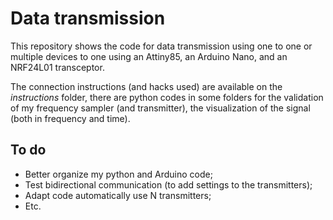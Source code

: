 # Data transmission

This repository shows the code for data transmission using one 
to one or multiple devices to one using an Attiny85, an Arduino 
Nano, and an NRF24L01 transceptor.

The  connection instructions (and hacks used) are available on the 
*instructions* folder, there are python codes in some folders
for the validation of my frequency sampler (and transmitter), 
the visualization of  the signal (both in frequency and time).

## To do

  + Better organize my python and Arduino code;
  + Test bidirectional communication (to add settings to the 
    transmitters);
  + Adapt code automatically use  N transmitters;
  + Etc.


